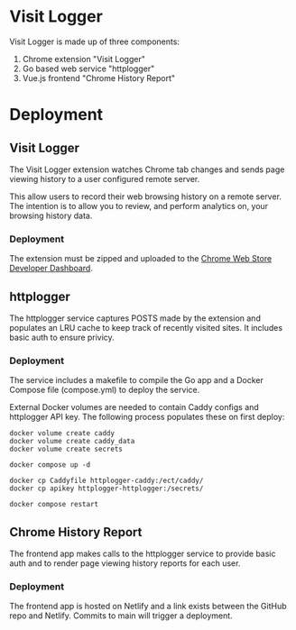 Visit Logger
============



Visit Logger is made up of three components:

 1. Chrome extension "Visit Logger"
 2. Go based web service "httplogger"
 3. Vue.js frontend "Chrome History Report"


# Deployment
 
## Visit Logger

The Visit Logger extension watches Chrome tab changes and sends page viewing history to a user configured remote server.

This allow users to record their web browsing history on a remote server. The intention is to allow you to review, and perform analytics on, your browsing history data.


### Deployment

The extension must be zipped and uploaded to the [Chrome Web Store Developer Dashboard](https://chrome.google.com/webstore/devconsole).


## httplogger

The httplogger service captures POSTS made by the extension and populates an LRU cache to keep track of recently visited sites. It includes basic auth to ensure privicy.
 
### Deployment

The service includes a makefile to compile the Go app and a Docker Compose file (compose.yml) to deploy the service.

External Docker volumes are needed to contain Caddy configs and httplogger API key. The following process populates these on first deploy:

```
docker volume create caddy
docker volume create caddy_data
docker volume create secrets

docker compose up -d

docker cp Caddyfile httplogger-caddy:/ect/caddy/
docker cp apikey httplogger-httplogger:/secrets/

docker compose restart
```


## Chrome History Report

The frontend app makes calls to the httplogger service to provide basic auth and to render page viewing history reports for each user.

### Deployment

The frontend app is hosted on Netlify and a link exists between the GitHub repo and Netlify. Commits to main will trigger a deployment.
